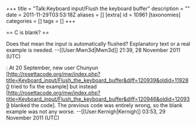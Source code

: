 +++
title = "Talk:Keyboard input/Flush the keyboard buffer"
description = ""
date = 2011-11-29T03:53:18Z
aliases = []
[extra]
id = 10961
[taxonomies]
categories = []
tags = []
+++

== C is blank? ==

Does that mean the input is automatically flushed? Explanatory text or a real example is needed. --[[User:Mwn3d|Mwn3d]] 21:39, 28 November 2011 (UTC)

: At 20 September, new user Chunyun [http://rosettacode.org/mw/index.php?title=Keyboard_input/Flush_the_keyboard_buffer&diff=120939&oldid=119280 tried to fix the example] but instead [http://rosettacode.org/mw/index.php?title=Keyboard_input/Flush_the_keyboard_buffer&diff=120946&oldid=120939 blanked the code]. The previous code was entirely wrong, so the blank example was not any worse. --[[User:Kernigh|Kernigh]] 03:53, 29 November 2011 (UTC)
